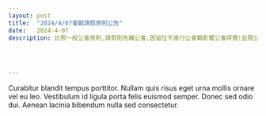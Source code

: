 ```yaml
---
layout: post
title:  "2024/4/07會戰請假原則公告"
date:   2024-4-07
description: 比照一般公會原則,請假則先離公會,因留位不進行公會戰影響公會評價!且限公會戰二日前申請核可,會戰後再加入,即日比照各公會作法施行!




---
```


<p class="intro"><span class="dropcap">C</span>urabitur blandit tempus porttitor. Nullam quis risus eget urna mollis ornare vel eu leo. Vestibulum id ligula porta felis euismod semper. Donec sed odio dui. Aenean lacinia bibendum nulla sed consectetur.</p>
